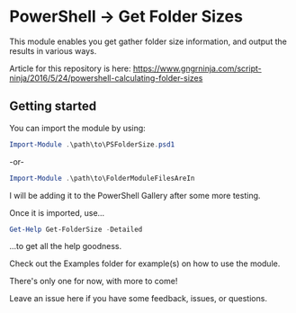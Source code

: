 # PowerShell -> Get Folder Sizes
This module enables you get gather folder size information, and output the results in various ways.

Article for this repository is here:
https://www.gngrninja.com/script-ninja/2016/5/24/powershell-calculating-folder-sizes

## Getting started
You can import the module by using: 

```powershell
Import-Module .\path\to\PSFolderSize.psd1
```
-or-
```powershell
Import-Module .\path\to\FolderModuleFilesAreIn
```

I will be adding it to the PowerShell Gallery after some more testing.

Once it is imported, use...

```powershell
Get-Help Get-FolderSize -Detailed 
```
...to get all the help goodness.

Check out the Examples folder for example(s) on how to use the module.

There's only one for now, with more to come!

Leave an issue here if you have some feedback, issues, or questions.